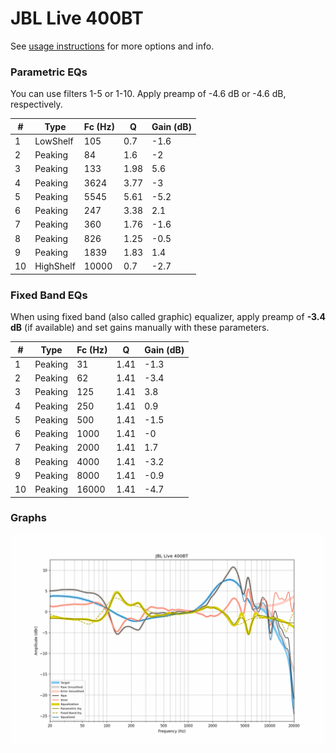# JBL Live 400BT
See [usage instructions](https://github.com/jaakkopasanen/AutoEq#usage) for more options and info.

### Parametric EQs
You can use filters 1-5 or 1-10. Apply preamp of -4.6 dB or -4.6 dB, respectively.

|   # | Type      |   Fc (Hz) |    Q |   Gain (dB) |
|-----|-----------|-----------|------|-------------|
|   1 | LowShelf  |       105 | 0.7  |        -1.6 |
|   2 | Peaking   |        84 | 1.6  |        -2   |
|   3 | Peaking   |       133 | 1.98 |         5.6 |
|   4 | Peaking   |      3624 | 3.77 |        -3   |
|   5 | Peaking   |      5545 | 5.61 |        -5.2 |
|   6 | Peaking   |       247 | 3.38 |         2.1 |
|   7 | Peaking   |       360 | 1.76 |        -1.6 |
|   8 | Peaking   |       826 | 1.25 |        -0.5 |
|   9 | Peaking   |      1839 | 1.83 |         1.4 |
|  10 | HighShelf |     10000 | 0.7  |        -2.7 |

### Fixed Band EQs
When using fixed band (also called graphic) equalizer, apply preamp of **-3.4 dB** (if available) and set gains manually with these parameters.

|   # | Type    |   Fc (Hz) |    Q |   Gain (dB) |
|-----|---------|-----------|------|-------------|
|   1 | Peaking |        31 | 1.41 |        -1.3 |
|   2 | Peaking |        62 | 1.41 |        -3.4 |
|   3 | Peaking |       125 | 1.41 |         3.8 |
|   4 | Peaking |       250 | 1.41 |         0.9 |
|   5 | Peaking |       500 | 1.41 |        -1.5 |
|   6 | Peaking |      1000 | 1.41 |        -0   |
|   7 | Peaking |      2000 | 1.41 |         1.7 |
|   8 | Peaking |      4000 | 1.41 |        -3.2 |
|   9 | Peaking |      8000 | 1.41 |        -0.9 |
|  10 | Peaking |     16000 | 1.41 |        -4.7 |

### Graphs
![](./JBL%20Live%20400BT.png)

